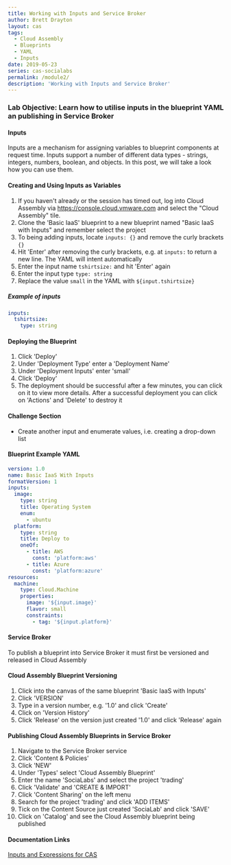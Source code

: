 ```yaml
---
title: Working with Inputs and Service Broker
author: Brett Drayton
layout: cas
tags:
  - Cloud Assembly
  - Blueprints
  - YAML
  - Inputs
date: 2019-05-23
series: cas-socialabs
permalink: /module2/
description: 'Working with Inputs and Service Broker'
---
```


### Lab Objective: Learn how to utilise inputs in the blueprint YAML an publishing in Service Broker

#### Inputs
Inputs are a mechanism for assigning variables to blueprint components at request time. Inputs support a number of different data types - strings, integers, numbers, boolean, and objects. In this post, we will take a look how you can use them.

#### Creating and Using Inputs as Variables
1.  If you haven't already or the session has timed out, log into Cloud Assembly via <https://console.cloud.vmware.com> and select the "Cloud Assembly" tile.
2.  Clone the 'Basic IaaS' blueprint to a new blueprint named "Basic IaaS with Inputs" and remember select the project
3.  To being adding inputs, locate `inputs: {}` and remove the curly brackets `{}`
4.  Hit 'Enter' after removing the curly brackets, e.g. at `inputs:` to return a new line. The YAML will intent automatically
5.  Enter the input name `tshirtsize:` and hit 'Enter' again
6.  Enter the input type `type: string`
7.  Replace the value `small` in the YAML with `${input.tshirtsize}`

##### Example of inputs
```yaml
inputs:
  tshirtsize:
    type: string

```

#### Deploying the Blueprint
1.  Click 'Deploy'
2.  Under 'Deployment Type' enter a 'Deployment Name'
3.  Under 'Deployment Inputs' enter 'small'
4.  Click 'Deploy'
5.  The deployment should be successful after a few minutes, you can click on it to view more details. After a successful deployment you can click on 'Actions' and 'Delete' to destroy it

#### Challenge Section
- Create another input and enumerate values, i.e. creating a drop-down list

#### Blueprint Example YAML
```yaml
version: 1.0
name: Basic IaaS With Inputs
formatVersion: 1
inputs:
  image:
    type: string
    title: Operating System
    enum:
      - ubuntu
  platform:
    type: string
    title: Deploy to
    oneOf:
      - title: AWS
        const: 'platform:aws'
      - title: Azure
        const: 'platform:azure'
resources:
  machine:
    type: Cloud.Machine
    properties:
      image: '${input.image}'
      flavor: small
      constraints:
        - tag: '${input.platform}'

```

#### Service Broker
To publish a blueprint into Service Broker it must first be versioned and released in Cloud Assembly

#### Cloud Assembly Blueprint Versioning
1.  Click into the canvas of the same blueprint 'Basic IaaS with Inputs'
2.  Click 'VERSION'
3.  Type in a version number, e.g. '1.0' and click 'Create'
4.  Click on 'Version History'
5.  Click 'Release' on the version just created '1.0' and click 'Release' again

#### Publishing Cloud Assembly Blueprints in Service Broker
1.  Navigate to the Service Broker service
2.  Click 'Content & Policies'
3.  Click 'NEW'
4.  Under 'Types' select 'Cloud Assembly Blueprint'
5.  Enter the name 'SociaLabs' and select the project 'trading'
6.  Click 'Validate' and 'CREATE & IMPORT'
7.  Click 'Content Sharing' on the left menu
8.  Search for the project 'trading' and click 'ADD ITEMS'
9.  Tick on the Content Source just created 'SociaLab' and click 'SAVE'
10. Click on 'Catalog' and see the Cloud Assembly blueprint being published

#### Documentation Links
[Inputs and Expressions for CAS](https://docs.vmware.com/en/VMware-Cloud-Assembly/services/Using-and-Managing/GUID-74B39C1C-A1C5-451B-B936-8EC607E3C6A8.html)

